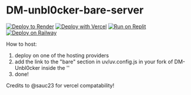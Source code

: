 # DM-unbl0cker-bare-server

[![Deploy to Render](https://render.com/images/deploy-to-render-button.svg)](https://dashboard.render.com/blueprint/new?repo=https%3A%2F%2Fgithub.com%2Fwheels522%2Fdm-unbl0cker-bare-server)
[![Deploy with Vercel](https://binbashbanana.github.io/deploy-buttons/buttons/remade/vercel.svg)](https://vercel.com/new/clone?repositoryurl=https://github.com/dragon731012/DM-unbl0cker-bare-server)
[![Run on Replit](https://binbashbanana.github.io/deploy-buttons/buttons/remade/replit.svg)](https://replit.com/github/dragon731012/DM-unbl0cker-bare-server)
[![Deploy on Railway](https://railway.app/button.svg)](https://railway.app/template/lC_DuF)

How to host:

1. deploy on one of the hosting providers
2. add the link to the "bare" section in uv/uv.config.js in your fork of DM-Unbl0cker inside the ''
3. done!

Credits to @sauc23 for vercel compatability!
